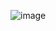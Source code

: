  ![image](https://github.com/BigBigOcean/FengHeCards/blob/master/%E6%B5%B7%E6%8A%A5%E5%9B%BE%E7%89%87/%E5%B0%B1%E8%BF%99%E4%B8%80%E5%88%BB%EF%BC%8C%E6%84%9F%E8%B0%A2%E8%88%8D%E5%8F%8B%E4%B8%8D%E6%9D%80%E4%B9%8B%E6%81%A9.jpg)
